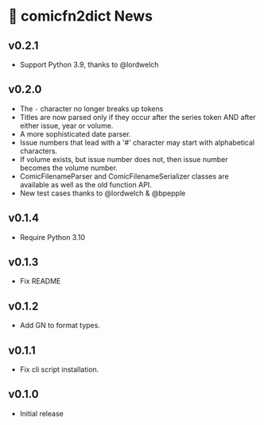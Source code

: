 # 📰 comicfn2dict News

## v0.2.1

- Support Python 3.9, thanks to @lordwelch

## v0.2.0

- The `-` character no longer breaks up tokens
- Titles are now parsed only if they occur after the series token AND after
  either issue, year or volume.
- A more sophisticated date parser.
- Issue numbers that lead with a '#' character may start with alphabetical
  characters.
- If volume exists, but issue number does not, then issue number becomes the
  volume number.
- ComicFilenameParser and ComicFilenameSerializer classes are available as well
  as the old function API.
- New test cases thanks to @lordwelch & @bpepple

## v0.1.4

- Require Python 3.10

## v0.1.3

- Fix README

## v0.1.2

- Add GN to format types.

## v0.1.1

- Fix cli script installation.

## v0.1.0

- Initial release

